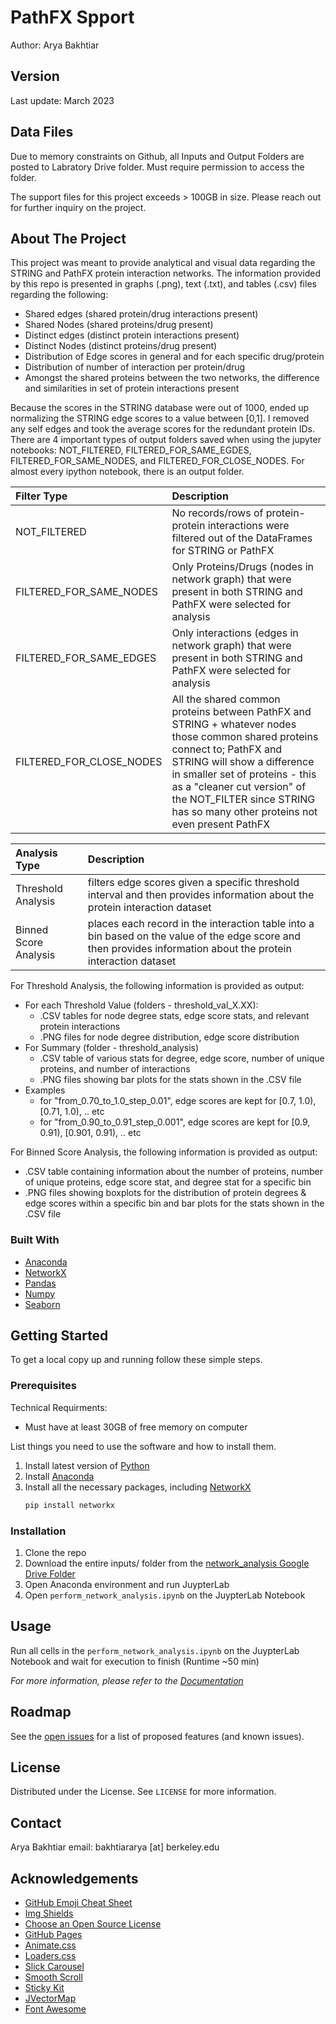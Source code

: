 # PathFX Spport

Author: Arya Bakhtiar

## Version
Last update: March 2023

## Data Files

Due to memory constraints on Github, all Inputs and Output Folders are posted to Labratory Drive folder. Must require permission to access the folder.

The support files for this project exceeds > 100GB in size. Please reach out for further inquiry on the project. 

## About The Project

This project was meant to provide analytical and visual data regarding the STRING and PathFX protein interaction networks. The information provided by this repo is presented in graphs (.png), text (.txt), and tables (.csv) files regarding the following:

* Shared edges (shared protein/drug interactions present) 
* Shared Nodes (shared proteins/drug present)
* Distinct edges (distinct protein interactions present)
* Distinct Nodes (distinct proteins/drug present)
* Distribution of Edge scores in general and for each specific drug/protein
* Distribution of number of interaction per protein/drug 
* Amongst the shared proteins between the two networks, the difference and similarities in set of protein interactions present 

Because the scores in the STRING database were out of 1000,  ended up normalizing the STRING edge scores to a value between [0,1]. I removed any self edges and took the average scores for the redundant protein IDs. There are 4 important types of output folders saved when using the jupyter notebooks: NOT_FILTERED, FILTERED_FOR_SAME_EGDES, FILTERED_FOR_SAME_NODES, and FILTERED_FOR_CLOSE_NODES. For almost every ipython notebook, there is an output folder.


| Filter Type | Description |
| :---        |     :---    |
| NOT_FILTERED | No records/rows of protein-protein interactions were filtered out of the DataFrames for STRING or PathFX     |
| FILTERED_FOR_SAME_NODES | Only Proteins/Drugs (nodes in network graph) that were present in both STRING and PathFX were selected for analysis |
| FILTERED_FOR_SAME_EDGES | Only interactions (edges in network graph) that were present in both STRING and PathFX were selected for analysis |
| FILTERED_FOR_CLOSE_NODES | All the shared common proteins between PathFX and STRING + whatever nodes those common shared proteins connect to; PathFX and STRING will show a difference in smaller set of proteins - this as a "cleaner cut version" of the NOT_FILTER since STRING has so many other proteins not even present PathFX | 

| Analysis Type | Description |
| :---        |     :---    |
| Threshold Analysis | filters edge scores given a specific threshold interval and then provides information about the protein interaction dataset |
| Binned Score Analysis | places each record in the interaction table into a bin based on the value of the edge score and then provides information about the protein interaction dataset |

For Threshold Analysis, the following information is provided as output:
- For each Threshold Value (folders - threshold_val_X.XX): 
  - .CSV tables for node degree stats, edge score stats, and relevant protein interactions
  - .PNG files for node degree distribution, edge score distribution
- For Summary (folder - threshold_analysis)
  - .CSV table of various stats for degree, edge score, number of unique proteins, and number of interactions
  - .PNG files showing bar plots for the stats shown in the .CSV file
- Examples
  - for "from_0.70_to_1.0_step_0.01", edge scores are kept for [0.7, 1.0), [0.71, 1.0), .. etc
  - for "from_0.90_to_0.91_step_0.001", edge scores are kept for [0.9, 0.91), [0.901, 0.91), .. etc  

For Binned Score Analysis, the following information is provided as output:
- .CSV table containing information about the number of proteins, number of unique proteins, edge score stat, and degree stat for a specific bin
- .PNG files showing boxplots for the distribution of protein degrees & edge scores within a specific bin and bar plots for the stats shown in the .CSV file 



### Built With

* [Anaconda](https://www.anaconda.com/)
* [NetworkX](https://networkx.org/)
* [Pandas](https://pandas.pydata.org/pandas-docs/stable/index.html)
* [Numpy](https://numpy.org/doc/stable/index.html)
* [Seaborn](https://seaborn.pydata.org/#)


<!-- GETTING STARTED -->
## Getting Started

To get a local copy up and running follow these simple steps.

### Prerequisites

Technical Requirments:
* Must have at least 30GB of free memory on computer

List things you need to use the software and how to install them.
1. Install latest version of [Python](https://www.python.org/)
2. Install [Anaconda](https://www.anaconda.com/)
3. Install all the necessary packages, including [NetworkX](https://networkx.org/)
   ```sh
   pip install networkx
   ```

### Installation

1. Clone the repo
2. Download the entire inputs/ folder from the [network_analysis Google Drive Folder](https://drive.google.com/drive/u/1/folders/15Y8fLZutM89gyrMP6EVtuR6t_9Bc9HSi)
3. Open Anaconda environment and run JuypterLab
4. Open `perform_network_analysis.ipynb` on the JuypterLab Notebook


<!-- USAGE EXAMPLES -->
## Usage

Run all cells in the `perform_network_analysis.ipynb` on the JuypterLab Notebook and wait for execution to finish (Runtime ~50 min)

_For more information, please refer to the [Documentation](https://drive.google.com/drive/u/2/folders/1KlysvrHgyPZI8tK6X3x-Cjain11xNROu)_

<!-- ROADMAP -->
## Roadmap

See the [open issues](https://github.com/github_username/repo_name/issues) for a list of proposed features (and known issues).

<!-- LICENSE -->
## License

Distributed under the License. See `LICENSE` for more information.

<!-- CONTACT -->
## Contact

Arya Bakhtiar 
email: bakhtiararya [at] berkeley.edu

<!-- ACKNOWLEDGEMENTS -->
## Acknowledgements
* [GitHub Emoji Cheat Sheet](https://www.webpagefx.com/tools/emoji-cheat-sheet)
* [Img Shields](https://shields.io)
* [Choose an Open Source License](https://choosealicense.com)
* [GitHub Pages](https://pages.github.com)
* [Animate.css](https://daneden.github.io/animate.css)
* [Loaders.css](https://connoratherton.com/loaders)
* [Slick Carousel](https://kenwheeler.github.io/slick)
* [Smooth Scroll](https://github.com/cferdinandi/smooth-scroll)
* [Sticky Kit](http://leafo.net/sticky-kit)
* [JVectorMap](http://jvectormap.com)
* [Font Awesome](https://fontawesome.com)



<!-- MARKDOWN LINKS & IMAGES -->
<!-- https://www.markdownguide.org/basic-syntax/#reference-style-links -->

[contributors-shield]:  https://img.shields.io/github/contributors/aryastark5/network_analysis.svg?style=for-the-badge
[contributors-url]: https://github.com/aryastark5/network_analysis/graphs/contributors

[forks-shield]: https://img.shields.io/github/forks/aryastark5/network_analysis.svg?style=for-the-badge
[forks-url]: https://github.com/aryastark5/network_analysis/network/members

[stars-shield]: https://img.shields.io/github/stars/aryastark5/network_analysis.svg?style=for-the-badge
[stars-url]: https://github.com/aryastark5/network_analysis/stargazers

[issues-shield]: https://img.shields.io/github/issues/aryastark5/network_analysis.svg?style=for-the-badge
[issues-url]: https://github.com/aryastark5/network_analysis/issues

[license-shield]: https://img.shields.io/github/license/aryastark5/network_analysis.svg?style=for-the-badge
[license-url]: https://github.com/aryastark5/network_analysis/blob/main/LICENSE.txt

[linkedin-shield]: https://img.shields.io/badge/-LinkedIn-black.svg?style=for-the-badge&logo=linkedin&colorB=555
[linkedin-url]: https://www.linkedin.com/
